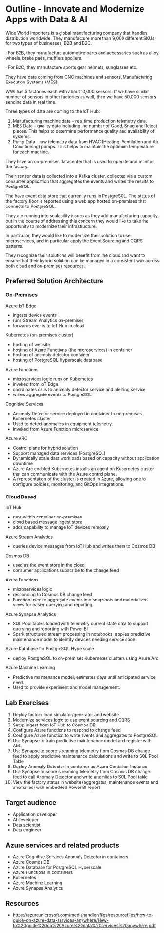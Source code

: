 # Outline - Innovate and Modernize Apps with Data & AI

Wide World Importers is a global manufacturing company that handles distribution worldwide. They manufacture more than 9,000 different SKUs for two types of businesses, B2B and B2C.

· For B2B, they manufacture automotive parts and accessories such as alloy wheels, brake pads, mufflers spoilers.

· For B2C, they manufacture sports gear helmets, sunglasses etc.

They have data coming from CNC machines and sensors, Manufacturing Execution Systems (MES).

WWI has 5 factories each with about 10,000 sensors. If we have similar number of sensors in other factories as well, then we have 50,000 sensors sending data in real time. 

Three types of data are coming to the IoT Hub:
1. Manufacturing machine data – real time production telemetry data.
2. MES Data – quality data including the number of Good, Snag and Reject pieces. This helps to determine performance quality and availability of systems.
3. Pump Data - raw telemetry data from HVAC (Heating, Ventilation and Air Conditioning) pumps. This helps to maintain the optimum temperature for each machine.

They have an on-premises datacenter that is used to operate and monitor the factory. 

Their sensor data is collected into a Kafka cluster, collected via a custom consumer application that aggregates the events and writes the results to PostgreSQL.

The have event data store that currently runs in PostgreSQL. The status of the factory floor is reported using a web app hosted on-premises that connects to PostgreSQL.

They are running into scalability issues as they add manufacturing capacity, but in the course of addressing this concern they would like to take the opportunity to modernize their infrastructure.
 
In particular, they would like to modernize their solution to use microservices, and in particular apply the Event Sourcing and CQRS patterns. 

They recognize their solutions will benefit from the cloud and want to ensure that their hybrid solution can be managed in a consistent way across both cloud and on-premises resources.

## Preferred Solution Architecture

### On-Premises 

Azure IoT Edge
- ingests device events
- runs Stream Analytics on-premises
- forwards events to IoT Hub in cloud
  
Kubernetes (on-premises cluster)
- hosting of website 
- hosting of Azure Functions (the microservices) in container
- hosting of anomaly detector container
- hosting of PostgreSQL Hyperscale database

Azure Functions
- microservices logic runs on Kubernetes
- invoked from IoT Edge
- coordinates calls to anomaly detector service and alerting service
- writes aggregate events to PostgreSQL

Cognitive Services
- Anomaly Detector service deployed in container to on-premises Kubernetes cluster
- Used to detect anomalies in equipment telemetry
- Invoked from Azure Function microservice

Azure ARC 
- Control plane for hybrid solution
- Support managed data services (PostgreSQL)
- Dynamically scale data workloads based on capacity without application downtime
- Azure Arc enabled Kubernetes installs an agent on Kubernetes cluster that can communicate with the Azure control plane. 
- A representation of the cluster is created in Azure, allowing one to configure policies, monitoring, and GitOps integrations.

### Cloud Based
IoT Hub
- runs within container on-premises
- cloud based message ingest store
- adds capability to manage IoT devices remotely

Azure Stream Analytics
- queries device messages from IoT Hub and writes them to Cosmos DB

Cosmos DB
- used as the event store in the cloud
- consumer applications subscribe to the change feed 

Azure Functions
- microservices logic 
- responding to Cosmos DB change feed
- Function used to aggregate events into snapshots and materialized views for easier querying and reporting

Azure Synapse Analytics
- SQL Pool tables loaded with telemetry current state data to support querying and reporting with Power BI
- Spark structured stream processing in notebooks, applies predictive maintenance model to identify devices needing service soon.

Azure Database for PostgreSQL Hyperscale
- deploy PostgreSQL to on-premises Kubernetes clusters using Azure Arc

Azure Machine Learning
- Predictive maintenance model, estimates days until anticipated service need.
- Used to provide experiment and model management. 

## Lab Exercises
1. Deploy factory load simulator/generator and website
2. Modernize services logic to use event sourcing and CQRS
3. Setup ingest from IoT Hub to Cosmos DB
4. Configure Azure functions to respond to change feed
5. Configure Azure function to write events and aggregates to PostgreSQL
6. Use Synapse to train predictive maintenance model and register with AML
7. Use Synapse to score streaming telemetry from Cosmos DB change feed to apply predictive maintenance calculations and write to SQL Pool Table
8. Deploy Anomaly Detector in container as Azure Container Instance
9. Use Synapse to score streaming telemetry from Cosmos DB change feed to call Anomaly Detector and write anomlies to SQL Pool table
10. View the factory status in website (aggregates, maintenance events and anomalies) with embedded Power BI report

## Target audience
-	Application developer
-	AI developer
-	Data scientist
-   Data engineer

## Azure services and related products
- Azure Cognitive Services Anomaly Detector in containers
- Azure Cosmos DB
- Azure Database for PostgreSQL Hyperscale
- Azure Functions in containers	
- Kubernetes
- Azure Machine Learning
- Azure Synapse Analytics


## Resources
- https://azure.microsoft.com/mediahandler/files/resourcefiles/how-to-guide-on-azure-data-services-anywhere/How-to%20guide%20on%20Azure%20data%20services%20anywhere.pdf



